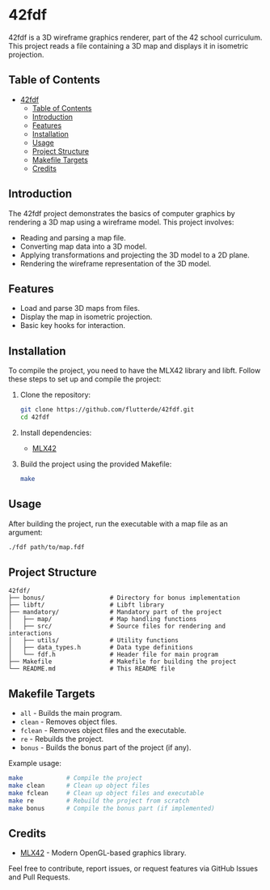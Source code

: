 # 42fdf

42fdf is a 3D wireframe graphics renderer, part of the 42 school curriculum. This project reads a file containing a 3D map and displays it in isometric projection.

## Table of Contents
- [42fdf](#42fdf)
  - [Table of Contents](#table-of-contents)
  - [Introduction](#introduction)
  - [Features](#features)
  - [Installation](#installation)
  - [Usage](#usage)
  - [Project Structure](#project-structure)
  - [Makefile Targets](#makefile-targets)
  - [Credits](#credits)

## Introduction

The 42fdf project demonstrates the basics of computer graphics by rendering a 3D map using a wireframe model. This project involves:
- Reading and parsing a map file.
- Converting map data into a 3D model.
- Applying transformations and projecting the 3D model to a 2D plane.
- Rendering the wireframe representation of the 3D model.

## Features

- Load and parse 3D maps from files.
- Display the map in isometric projection.
- Basic key hooks for interaction.

## Installation

To compile the project, you need to have the MLX42 library and libft. Follow these steps to set up and compile the project:

1. Clone the repository:

    ```bash
    git clone https://github.com/flutterde/42fdf.git
    cd 42fdf
    ```

2. Install dependencies:
    - [MLX42](https://github.com/codam-coding-college/MLX42)

3. Build the project using the provided Makefile:

    ```bash
    make
    ```

## Usage

After building the project, run the executable with a map file as an argument:

```bash
./fdf path/to/map.fdf
```

## Project Structure

```plaintext
42fdf/
├── bonus/                  # Directory for bonus implementation
├── libft/                  # Libft library
├── mandatory/              # Mandatory part of the project
│   ├── map/                # Map handling functions
│   ├── src/                # Source files for rendering and interactions
│   ├── utils/              # Utility functions
│   ├── data_types.h        # Data type definitions
│   └── fdf.h               # Header file for main program
├── Makefile                # Makefile for building the project
└── README.md               # This README file
```

## Makefile Targets

- `all` - Builds the main program.
- `clean` - Removes object files.
- `fclean` - Removes object files and the executable.
- `re` - Rebuilds the project.
- `bonus` - Builds the bonus part of the project (if any).

Example usage:

```bash
make            # Compile the project
make clean      # Clean up object files
make fclean     # Clean up object files and executable
make re         # Rebuild the project from scratch
make bonus      # Compile the bonus part (if implemented)
```

## Credits

- [MLX42](https://github.com/codam-coding-college/MLX42) - Modern OpenGL-based graphics library.

Feel free to contribute, report issues, or request features via GitHub Issues and Pull Requests.
